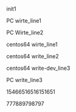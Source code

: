 init1

PC wirte_line1

PC Wirte_line2

centos64 wirte_line1

centos64 write_line2

centos64 write-dev_line3

PC write_line3

15466516516151651

777889798797
